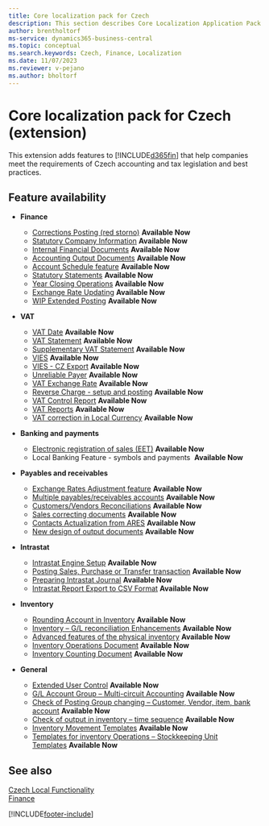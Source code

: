 ```yaml
---
title: Core localization pack for Czech
description: This section describes Core Localization Application Pack for Czech extension functionality.
author: brentholtorf
ms-service: dynamics365-business-central
ms.topic: conceptual
ms.search.keywords: Czech, Finance, Localization
ms.date: 11/07/2023
ms.reviewer: v-pejano
ms.author: bholtorf
---
```


# Core localization pack for Czech (extension)

This extension adds features to [!INCLUDE[d365fin](../../includes/d365fin_md.md)] that help companies meet the requirements of Czech accounting and tax legislation and best practices.

## Feature availability

- **Finance**
  - [Corrections Posting (red storno)](how-to-use-corrections-posting.md) **Available Now**
  - [Statutory Company Information](statutory-company-information.md) **Available Now**
  - [Internal Financial Documents](internal-financial-documents.md) **Available Now**
  - [Accounting Output Documents](accounting-output-documents.md) **Available Now**
  - [Account Schedule feature](how-to-use-accounting-schedule-feature.md) **Available Now**
  - [Statutory Statements](statutory-statements.md) **Available Now**
  - [Year Closing Operations](year-close-operations.md) **Available Now**
  - [Exchange Rate Updating](how-to-update-exchange-rate.md) **Available Now**
  - [WIP Extended Posting](wip-extended-posting.md) **Available Now**

- **VAT**
  - [VAT Date](how-to-setup-vat-date.md) **Available Now**
  - [VAT Statement](vat-statement.md) **Available Now**
  - [Supplementary VAT Statement](supplementary-vat-statement.md) **Available Now**
  - [VIES](vies-cz.md) **Available Now**
  - [VIES - CZ Export](how-to-use-vies-cz-export.md) **Available Now**
  - [Unreliable Payer](unreliable-payer.md) **Available Now**
  - [VAT Exchange Rate](how-to-setup-vat-exchange-rate.md) **Available Now**
  - [Reverse Charge - setup and posting](how-to-setup-and-post-reverse-charge.md) **Available Now**
  - [VAT Control Report](vat-control-report.md) **Available Now**
  - [VAT Reports](vat-reports-cz.md) **Available Now**
  - [VAT correction in Local Currency](how-to-setup-vat-correction-local-currency.md) **Available Now**

- **Banking and payments**
  - [Electronic registration of sales (EET)](eet.md) **Available Now**
  - Local Banking Feature - symbols and payments  **Available Now**

- **Payables and receivables**
  - [Exchange Rates Adjustment feature](how-to-use-exchange-rates-adjustment-feature.md) **Available Now**
  - [Multiple payables/receivables accounts](how-to-use-multiple-payables-receivables-accounts.md) **Available Now**
  - [Customers/Vendors Reconciliations](customers-vendors-reconciliations.md) **Available Now**
  - [Sales correcting documents](sales-correcting-documents.md) **Available Now**
  - [Contacts Actualization from ARES](how-to-update-contacts-from-ares.md) **Available Now**
  - [New design of output documents](new-design-of-output-documents.md) **Available Now**

- **Intrastat**
  - [Intrastat Engine Setup](intrastat.md) **Available Now**
  - [Posting Sales, Purchase or Transfer transaction](intrastat.md) **Available Now**
  - [Preparing Intrastat Journal](intrastat.md) **Available Now**
  - [Intrastat Report Export to CSV Format](intrastat.md) **Available Now**

- **Inventory**
  - [Rounding Account in Inventory](how-to-setup-round-account-in-inventory.md) **Available Now**
  - [Inventory – G/L reconciliation Enhancements](how-to-use-inventory-gl-reconciliation-enhancements.md) **Available Now**
  - [Advanced features of the physical inventory](advanced-features-physical-inventory.md) **Available Now**
  - [Inventory Operations Document](how-to-use-inventory-operations-document.md) **Available Now**
  - [Inventory Counting Document](how-to-use-inventory-counting-documents.md) **Available Now**

- **General**
  - [Extended User Control](how-to-setup-extended-user-control.md) **Available Now**
  - [G/L Account Group – Multi-circuit Accounting](how-to-use-multi-circuit-accounting.md) **Available Now**
  - [Check of Posting Group changing – Customer, Vendor, item, bank account](check-of-posting-group-changing.md) **Available Now**
  - [Check of output in inventory – time sequence](check-output-inventory-time-sequence.md) **Available Now**
  - [Inventory Movement Templates](inventory-movement-templates.md) **Available Now**
  - [Templates for inventory Operations – Stockkeeping Unit Templates](stockkeeping-unit-templates.md) **Available Now**

## See also

[Czech Local Functionality](czech-local-functionality.md)  
[Finance](../../finance.md)


[!INCLUDE[footer-include](../../includes/footer-banner.md)]
